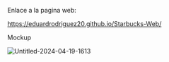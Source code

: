 Enlace a la pagina web:

  https://eduardrodriguez20.github.io/Starbucks-Web/

Mockup

![Untitled-2024-04-19-1613](https://github.com/EduardRodriguez20/Starbucks-Web/assets/137240216/2c20e57c-ff8c-40b8-a472-716c7e534011)
